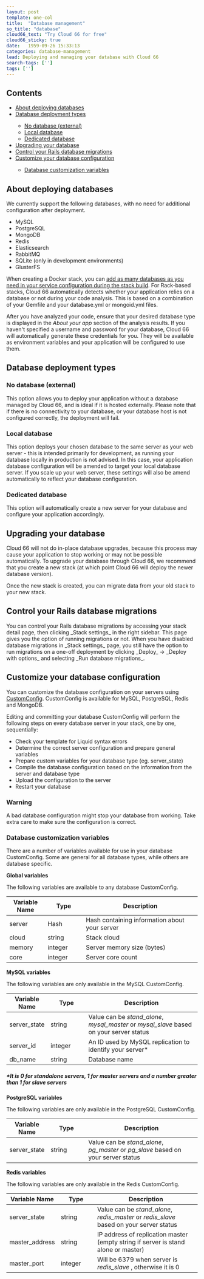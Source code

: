 ```yaml
---
layout: post
template: one-col
title:  "Database management"
so_title: "database"
cloud66_text: "Try Cloud 66 for free"
cloud66_sticky: true
date:   1959-09-26 15:33:13
categories: database-management
lead: Deploying and managing your database with Cloud 66
search-tags: ['']
tags: ['']
---
```


<h2>Contents</h2>
<ul class="page-toc">
    <li>
        <a href="#about">About deploying databases</a>
    </li>
    <li>
        <a href="#types">Database deployment types</a>
    </li>
        <ul style="margin-bottom:0em">
            <li><a href="#no">No database (external)</a></li>
            <li><a href="#local">Local database</a></li>
            <li><a href="#ded">Dedicated database</a></li>
        </ul>       
    <li>
        <a href="#upgrade">Upgrading your database</a>
    </li>
    <li>
        <a href="#migrations">Control your Rails database migrations</a>
    </li> 
    <li>
        <a href="#customize">Customize your database configuration</a>
    </li>                         
        <ul style="margin-bottom:0em">
            <li><a href="#variables">Database customization variables</a></li>
        </ul>    
</ul>

<h2 id="about">About deploying databases</h2>

We currently support the following databases, with no need for additional configuration after deployment.

* MySQL
* PostgreSQL
* MongoDB
* Redis
* Elasticsearch
* RabbitMQ
* SQLite (only in development environments)
* GlusterFS

When creating a Docker stack, you can [add as many databases as you need in your service configuration during the stack build](/building-your-stack/docker-service-configuration#database-configs). For Rack-based stacks, Cloud 66 automatically detects whether your application relies on a database or not during your code analysis. This is based on a combination of your Gemfile and your database.yml or mongoid.yml files.

After you have analyzed your code, ensure that your desired database type is displayed in the _About your app_ section of the analysis results. If you haven't specified a username and password for your database, Cloud 66 will automatically generate these credentials for you. They will be available as environment variables and your application will be configured to use them.

<h2 id="types">Database deployment types</h2>

<h3 id="no">No database (external)</h3>
This option allows you to deploy your application without a database managed by Cloud 66, and is ideal if it is hosted externally.
Please note that if there is no connectivity to your database, or your database host is not configured correctly, the deployment will fail.

<h3 id="local">Local database</h3>
This option deploys your chosen database to the same server as your web server - this is intended primarily for development, as running your database locally in production is not advised. In this case, your application database configuration will be amended to target your local database server. If you scale up your web server, these settings will also be amend automatically to reflect your database configuration.

<h3 id="ded">Dedicated database</h3>
This option will automatically create a new server for your database and configure your application accordingly.

<h2 id="upgrade">Upgrading your database</h2>
Cloud 66 will not do in-place database upgrades, because this process may cause your application to stop working or may not be possible automatically. To upgrade your database through Cloud 66, we recommend that you create a new stack (at which point Cloud 66 will deploy the newer database version).

Once the new stack is created, you can migrate data from your old stack to your new stack.

<h2 id="migrations">Control your Rails database migrations</h2>
You can control your Rails database migrations by accessing your stack detail page, then clicking _Stack settings_ in the right sidebar. This page gives you the option of running migrations or not. When you have disabled database migrations in _Stack settings_ page, you still have the option to run migrations on a one-off deployment by clicking _Deploy_ -> _Deploy with options_ and selecting _Run database migrations_.

<h2 id="customize">Customize your database configuration</h2>

You can customize the database configuration on your servers using [CustomConfig](/database-management/database-management#customize). CustomConfig is available for MySQL, PostgreSQL, Redis and MongoDB.

Editing and committing your database CustomConfig will perform the following steps on every database server in your stack, one by one, sequentially:

- Check your template for Liquid syntax errors
- Determine the correct server configuration and prepare general variables
- Prepare custom variables for your database type (eg. server_state)
- Compile the database configuration based on the information from the server and database type
- Upload the configuration to the server
- Restart your database

<div class="notice notice-warning">
    <h3>Warning</h3>
    <p>A bad database configuration might stop your database from working. Take extra care to make sure the configuration is correct.</p>
</div>

<h3 id="variables">Database customization variables</h3>
There are a number of variables available for use in your database CustomConfig. Some are general for all database types, while others are database specific.

<b>Global variables</b>

The following variables are available to any database CustomConfig.

<table class='table table-bordered table-striped'>
  <colgroup>
    <col width="20%"/>
    <col width="20%"/>
    <col width="60%"/>
  </colgroup>
	<thead>
		<tr>
			<th>Variable Name</th>
      <th>Type</th>
			<th>Description</th>
		</tr>
	</thead>
	<tbody>
		<tr>
			<td>server</td>
			<td>Hash</td>
            <td>Hash containing information about your server</td>
		</tr>
		<tr>
			<td>cloud</td>
			<td>string</td>
      		<td>Stack cloud</td>
		</tr>
		<tr>
			<td>memory</td>
			<td>integer</td>
            <td>Server memory size (bytes)</td>
		</tr>
		<tr>
			<td>core</td>
			<td>integer</td>
            <td>Server core count</td>
		</tr>
  </tbody>
</table>


<b>MySQL variables</b>

The following variables are only available in the MySQL CustomConfig.

<table class='table table-bordered table-striped'>
  <colgroup>
    <col width="20%"/>
    <col width="20%"/>
    <col width="60%"/>
  </colgroup>
	<thead>
		<tr>
			<th>Variable Name</th>
      <th>Type</th>
			<th>Description</th>
		</tr>
	</thead>
	<tbody>
		<tr>
			<td>server_state</td>
			<td>string</td>
            <td>Value can be <i>stand_alone</i>, <i>mysql_master</i> or <i>mysql_slave</i> based on your server status</td>
		</tr>
		<tr>
			<td>server_id</td>
			<td>integer</td>
            <td>An ID used by MySQL replication to identify your server&#42;</td>
		</tr>
		<tr>
			<td>db_name</td>
			<td>string</td>
            <td>Database name</td>
		</tr>
  </tbody>
</table>
<h5>&#42;It is 0 for standalone servers, 1 for master servers and a number greater than 1 for slave servers</h5>

<b>PostgreSQL variables</b>

The following variables are only available in the PostgreSQL CustomConfig.

<table class='table table-bordered table-striped'>
  <colgroup>
    <col width="20%"/>
    <col width="20%"/>
    <col width="60%"/>
  </colgroup>
	<thead>
		<tr>
			<th>Variable Name</th>
      <th>Type</th>
			<th>Description</th>
		</tr>
	</thead>
	<tbody>
		<tr>
			<td>server_state</td>
			<td>string</td>
            <td>Value can be <i>stand_alone</i>, <i>pg_master</i> or <i>pg_slave</i> based on your server status</td>
		</tr>
  </tbody>
</table>

<b>Redis variables</b>

The following variables are only available in the Redis CustomConfig.

<table class='table table-bordered table-striped'>
  <colgroup>
    <col width="20%"/>
    <col width="20%"/>
    <col width="60%"/>
  </colgroup>
	<thead>
		<tr>
			<th>Variable Name</th>
      <th>Type</th>
			<th>Description</th>
		</tr>
	</thead>
	<tbody>
		<tr>
			<td>server_state</td>
			<td>string</td>
            <td>Value can be <i>stand_alone</i>, <i>redis_master</i> or <i>redis_slave</i> based on your server status</td>
		</tr>
		<tr>
			<td>master_address</td>
			<td>string</td>
            <td>IP address of replication master (empty string if server is stand alone or master)</td>
		</tr>
		<tr>
			<td>master_port</td>
			<td>integer</td>
            <td>Will be 6379 when server is <i>redis_slave</i> , otherwise it is 0</td>
		</tr>
  </tbody>
</table>